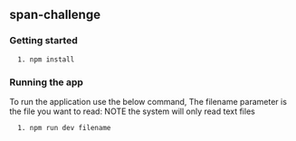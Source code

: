 ## span-challenge

### Getting started

```
  1. npm install
```

### Running the app

To run the application use the below command, The filename parameter is the file you want to read: NOTE the system will only read text files

```
  1. npm run dev filename
```
